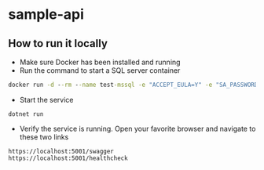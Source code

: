 # sample-api

## How to run it locally
* Make sure Docker has been installed and running
* Run the command to start a SQL server container
```cmd
docker run -d --rm --name test-mssql -e "ACCEPT_EULA=Y" -e "SA_PASSWORD=Password01!" -p 61234:1433 microsoft/mssql-server-linux:2017-latest
```
* Start the service
```
dotnet run
```
* Verify the service is running. Open your favorite browser and navigate to these two links
```
https://localhost:5001/swagger
https://localhost:5001/healthcheck
```
